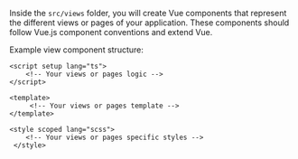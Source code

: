 Inside the `src/views` folder, you will create Vue components that represent the different views or pages of your application. These components should follow Vue.js component conventions and extend Vue.

Example view component structure:

```
<script setup lang="ts">
    <!-- Your views or pages logic -->
</script>

<template>
     <!-- Your views or pages template -->
</template>

<style scoped lang="scss">
    <!-- Your views or pages specific styles -->
 </style>
```
